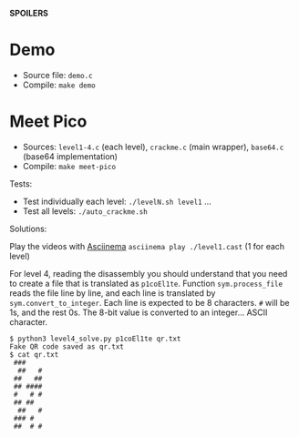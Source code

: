 **SPOILERS**

# Demo

- Source file: `demo.c`
- Compile: `make demo`

# Meet Pico

- Sources: `level1-4.c` (each level), `crackme.c` (main wrapper), `base64.c` (base64 implementation)
- Compile: `make meet-pico`

Tests:

- Test individually each level: `./levelN.sh level1` ... 
- Test all levels: `./auto_crackme.sh`

Solutions:

Play the videos with [Asciinema](https://asciinema.org) `asciinema play ./level1.cast` (1 for each level)

<script src="https://asciinema.org/a/0A5GuJHNFTqbrSN8zexBv6DgB.js" id="asciicast-0A5GuJHNFTqbrSN8zexBv6DgB" async="true"></script>

For level 4, reading the disassembly you should understand that you need to create a file that is translated as `p1coEl1te`. Function `sym.process_file` reads the file line by line, and each line is translated by `sym.convert_to_integer`. Each line is expected to be 8 characters. `#` will be 1s, and the rest 0s. The 8-bit value is converted to an integer... ASCII character.

```
$ python3 level4_solve.py p1coEl1te qr.txt
Fake QR code saved as qr.txt
$ cat qr.txt
 ###    
  ##   #
 ##   ##
 ## ####
 #   # #
 ## ##  
  ##   #
 ### #  
 ##  # #
```





